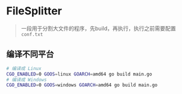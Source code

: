 # FileSplitter
> 一段用于分割大文件的程序，先build，再执行，执行之前需要配置`conf.txt`
## 编译不同平台
```bash
# 编译成 Linux
CGO_ENABLED=0 GOOS=linux GOARCH=amd64 go build main.go
# 编译成 Windows
CGO_ENABLED=0 GOOS=windows GOARCH=amd64 go build main.go
```
